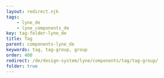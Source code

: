 ```yaml
---
layout: redirect.njk
tags: 
    - lyne_de
    - lyne_components_de
key: tag-folder-lyne_de
title: Tag
parent: components-lyne_de
keywords: tag, tag-group, group
order: 400
redirect: /de/design-system/lyne/components/tag/tag-group/
folder: true
---
```

